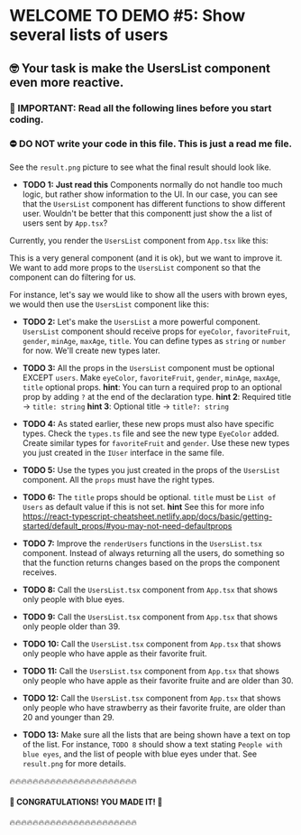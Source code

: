 # WELCOME TO DEMO #5: Show several lists of users

## 🤓️ Your task is make the UsersList component even more reactive.

### 📢️ IMPORTANT: Read all the following lines before you start coding.

### ⛔️ DO NOT write your code in this file. This is just a read me file.

See the `result.png` picture to see what the final result should look like.

- **TODO 1:**
  **Just read this**
  Components normally do not handle too much logic, but rather show information to the UI. In our case, you can see that the `UsersList` component has different functions to show different user. Wouldn't be better that this componentt just show the a list of users sent by `App.tsx`?

Currently, you render the `UsersList` component from `App.tsx` like this:

<UsersList users={users} />

This is a very general component (and it is ok), but we want to improve it. We want to add more props to the `UsersList` component so that the component can do filtering for us.

For instance, let's say we would like to show all the users with brown eyes, we would then use the `UsersList` component like this:

<UsersList users={users} eyeColor="brown" title="People with brown eyes" />

- **TODO 2:** Let's make the `UsersList` a more powerful component. `UsersList` component should receive props for `eyeColor`, `favoriteFruit`, `gender`, `minAge`, `maxAge`, `title`. You can define types as `string` or `number` for now. We'll create new types later.

- **TODO 3:** All the props in the `UsersList` component must be optional EXCEPT `users`. Make `eyeColor`, `favoriteFruit`, `gender`, `minAge`, `maxAge`, `title` optional props.
  **hint**: You can turn a required prop to an optional prop by adding `?` at the end of the declaration type.
  **hint 2**: Required title -> `title: string`
  **hint 3**: Optional title -> `title?: string`

- **TODO 4:** As stated earlier, these new props must also have specific types. Check the `types.ts` file and see the new type `EyeColor` added. Create similar types for `favoriteFruit` and `gender`. Use these new types you just created in the `IUser` interface in the same file.

- **TODO 5:** Use the types you just created in the props of the `UsersList` component. All the `props` must have the right types.

- **TODO 6:** The `title` props should be optional. `title` must be `List of Users` as default value if this is not set.
  **hint** See this for more info https://react-typescript-cheatsheet.netlify.app/docs/basic/getting-started/default_props/#you-may-not-need-defaultprops

- **TODO 7:** Improve the `renderUsers` functions in the `UsersList.tsx` component. Instead of always returning all the users, do something so that the function returns changes based on the props the component receives.

- **TODO 8:** Call the `UsersList.tsx` component from `App.tsx` that shows only people with blue eyes.

- **TODO 9:** Call the `UsersList.tsx` component from `App.tsx` that shows only people older than 39.

- **TODO 10:** Call the `UsersList.tsx` component from `App.tsx` that shows only people who have apple as their favorite fruit.

- **TODO 11:** Call the `UsersList.tsx` component from `App.tsx` that shows only people who have apple as their favorite fruite and are older than 30.

- **TODO 12:** Call the `UsersList.tsx` component from `App.tsx` that shows only people who have strawberry as their favorite fruite, are older than 20 and younger than 29.

- **TODO 13:** Make sure all the lists that are being shown have a text on top of the list. For instance, `TODO 8` should show a text stating `People with blue eyes`, and the list of people with blue eyes under that. See `result.png` for more details.

🔥🔥🔥🔥🔥🔥🔥🔥🔥🔥🔥🔥🔥🔥🔥🔥🔥🔥🔥🔥🔥🔥

#### 🎊️ CONGRATULATIONS! YOU MADE IT! 🎊️

🔥🔥🔥🔥🔥🔥🔥🔥🔥🔥🔥🔥🔥🔥🔥🔥🔥🔥🔥🔥🔥🔥
